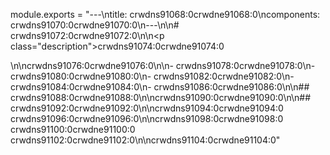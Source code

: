 module.exports = "---\ntitle: crwdns91068:0crwdne91068:0\ncomponents: crwdns91070:0crwdne91070:0\n---\n\n# crwdns91072:0crwdne91072:0\n\n<p class=\"description\">crwdns91074:0crwdne91074:0</p>\n\ncrwdns91076:0crwdne91076:0\n\n- crwdns91078:0crwdne91078:0\n- crwdns91080:0crwdne91080:0\n- crwdns91082:0crwdne91082:0\n- crwdns91084:0crwdne91084:0\n- crwdns91086:0crwdne91086:0\n\n## crwdns91088:0crwdne91088:0\n\ncrwdns91090:0crwdne91090:0\n\n## crwdns91092:0crwdne91092:0\n\ncrwdns91094:0crwdne91094:0 crwdns91096:0crwdne91096:0\n\ncrwdns91098:0crwdne91098:0 crwdns91100:0crwdne91100:0 crwdns91102:0crwdne91102:0\n\ncrwdns91104:0crwdne91104:0"